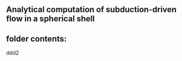 ## Analytical computation of subduction-driven flow in a spherical shell

## folder contents:

ddd2
